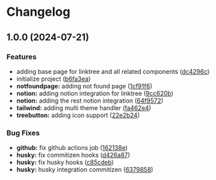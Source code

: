 # Changelog

## 1.0.0 (2024-07-21)


### Features

* adding base page for linktree and all related components ([dc4296c](https://github.com/Mgkusumaputra/linktion/commit/dc4296c2067734134c83683bce301619c6e84cfa))
* initialize project ([b6fa3ea](https://github.com/Mgkusumaputra/linktion/commit/b6fa3ea1c25208894594bbea78d93b8ef94dfd00))
* **notfoundpage:** adding not found page ([1cf91f6](https://github.com/Mgkusumaputra/linktion/commit/1cf91f66c03dd9bda61aeeb003375a02c330176c))
* **notion:** adding notion integration for linktree ([9cc620b](https://github.com/Mgkusumaputra/linktion/commit/9cc620b672d9f762b84bbab94f3d1761372d4725))
* **notion:** adding the rest notion integration ([64f9572](https://github.com/Mgkusumaputra/linktion/commit/64f95723e83f5bc3169963e6e9ff925a5fef9ee5))
* **tailwind:** adding multi theme handler ([fa462e4](https://github.com/Mgkusumaputra/linktion/commit/fa462e4cae83967b960491f5934d377c077f7859))
* **treebutton:** adding icon support ([22e2b24](https://github.com/Mgkusumaputra/linktion/commit/22e2b24666c22ad522deacfed4a4a2debfac21c5))


### Bug Fixes

* **github:** fix github actions job ([162138e](https://github.com/Mgkusumaputra/linktion/commit/162138e28399636bdddcdc69d40523f44d515970))
* **husky:** fix commitizen hooks ([d426a87](https://github.com/Mgkusumaputra/linktion/commit/d426a8744201a680b94f4dc24f68adc897952b03))
* **husky:** fix husky hooks ([c85cdeb](https://github.com/Mgkusumaputra/linktion/commit/c85cdebbfd3305b6a61fbb698632cb7df4e14230))
* **husky:** husky integration commitizen ([6379858](https://github.com/Mgkusumaputra/linktion/commit/6379858d279f088641dce14f843595896691ecb6))
